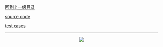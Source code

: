 [回到上一级目录](https://zhaochenyou.github.io/Way-to-Algorithm/Chapter-3/)

[source code](https://github.com/zhaochenyou/Way-to-Algorithm/blob/master/Chapter-3/src/SegmentTree.hpp)

[test cases](https://github.com/zhaochenyou/Way-to-Algorithm/blob/master/Chapter-3/src/SegmentTree.cpp)

----------
<p align="center"><img src="https://github.com/zhaochenyou/Way-to-Algorithm/raw/master/Chapter-3/res/SegmentTree.png" /></p>
